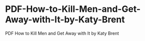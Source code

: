 # PDF-How-to-Kill-Men-and-Get-Away-with-It-by-Katy-Brent
PDF How to Kill Men and Get Away with It by Katy Brent
